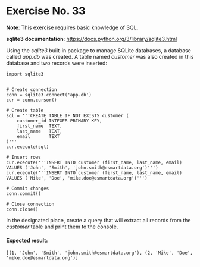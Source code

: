 # Exercise No. 33


**Note**: This exercise requires basic knowledge of SQL.

**sqlite3 documentation**: https://docs.python.org/3/library/sqlite3.html


Using the *sqlite3* built-in package to manage SQLite databases, a database called *app.db* was created. A table named *customer* was also created in this database and two records were inserted:

```
import sqlite3
    
    
# Create connection
conn = sqlite3.connect('app.db')
cur = conn.cursor()
    
# Create table
sql = '''CREATE TABLE IF NOT EXISTS customer (
    customer_id INTEGER PRIMARY KEY,
    first_name  TEXT,
    last_name   TEXT,
    email       TEXT
)'''
cur.execute(sql)
    
# Insert rows
cur.execute('''INSERT INTO customer (first_name, last_name, email)
VALUES ('John', 'Smith', 'john.smith@esmartdata.org')''')
cur.execute('''INSERT INTO customer (first_name, last_name, email)
VALUES ('Mike', 'Doe', 'mike.doe@esmartdata.org')''')
    
# Commit changes
conn.commit()
    
# Close connection
conn.close()
```

In the designated place, create a query that will extract all records from the *customer* table and print them to the console.


#### Expected result:
`[(1, 'John', 'Smith', 'john.smith@esmartdata.org'), (2, 'Mike', 'Doe', 'mike.doe@esmartdata.org')]`